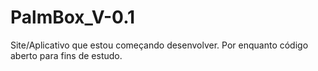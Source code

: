 # PalmBox_V-0.1
 Site/Aplicativo que estou começando desenvolver.
 Por enquanto código aberto para fins de estudo.